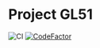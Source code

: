 # Project GL51
![CI](https://github.com/AntoineYu/GL51_TD4/workflows/CI/badge.svg)  [![CodeFactor](https://www.codefactor.io/repository/github/antoineyu/gl51_td4/badge)](https://www.codefactor.io/repository/github/antoineyu/gl51_td4)